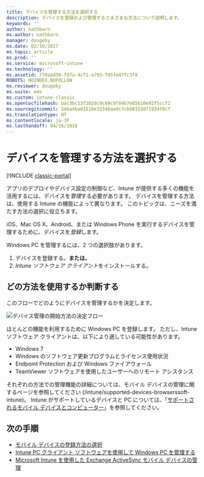 ```yaml
---
title: デバイスを管理する方法を選択する
description: デバイスを登録および管理するさまざまな方法について説明します。
keywords: ''
author: nathbarn
ms.author: nathbarn
manager: dougeby
ms.date: 02/16/2017
ms.topic: article
ms.prod: ''
ms.service: microsoft-intune
ms.technology: ''
ms.assetid: 770aad50-fd7a-4cf1-a793-f95fe47fc3f8
ROBOTS: NOINDEX,NOFOLLOW
ms.reviewer: dougeby
ms.suite: ems
ms.custom: intune-classic
ms.openlocfilehash: bac3bc13f302dc9c89c9f84b7e65610e92f5ccf2
ms.sourcegitcommit: 5eba4bad151be32346aedc7cbb0333d71934f8cf
ms.translationtype: HT
ms.contentlocale: ja-JP
ms.lasthandoff: 04/16/2018
---
```

# <a name="choose-how-to-manage-devices"></a>デバイスを管理する方法を選択する

[!INCLUDE [classic-portal](../includes/classic-portal.md)]

アプリのデプロイやデバイス設定の制御など、Intune が提供する多くの機能を活用するには、デバイスを*管理*する必要があります。 デバイスを管理する方法は、使用する Intune の機能によって異なります。 このトピックは、ニーズを満たす方法の選択に役立ちます。

iOS、Mac OS X、Android、または Windows Phone を実行するデバイスを管理するために、デバイスを*登録*します。

Windows PC を管理するには、2 つの選択肢があります。

1. デバイスを登録する。**または、**
2. *Intune ソフトウェア クライアント*をインストールする。

## <a name="decide-which-method-to-use"></a>どの方法を使用するか判断する
このフローでどのようにデバイスを管理するかを決定します。

![デバイス管理の開始方法の決定フロー](./media/choose-manage-method.png)

ほとんどの機能を利用するために Windows PC を登録します。 ただし、Intune ソフトウェア クライアントは、以下により適している可能性があります。

- Windows 7
- Windows のソフトウェア更新プログラムとライセンス使用状況
- Endpoint Protection および Windows ファイアウォール
- TeamViewer ソフトウェアを使用したユーザーへのリモート アシスタンス

それぞれの方法での管理機能の詳細については、モバイル デバイスの管理に関するページを参照してください (/intune/supported-devices-browserssoft-intune)。
Intune がサポートしているデバイスと PC については、「[サポートされるモバイル デバイスとコンピューター](/intune/supported-devices-browsers#intune-supported-devices)」を参照してください。

## <a name="next-steps"></a>次の手順

- [モバイル デバイスの登録方法の選択](/intune-classic/get-started/choose-how-to-enroll-devices1)
- [Intune PC クライアント ソフトウェアを使用して Windows PC を管理する](/intune-classic/deploy-use/manage-windows-pcs-with-microsoft-intune)
- [Microsoft Intune を使用した Exchange ActiveSync モバイル デバイスの管理](/intune-classic/deploy-use/mobile-device-management-with-exchange-activesync-and-microsoft-intune)
